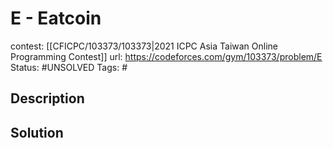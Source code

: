 # E - Eatcoin

contest: [[CFICPC/103373/103373|2021 ICPC Asia Taiwan Online Programming Contest]]
url: https://codeforces.com/gym/103373/problem/E
Status: #UNSOLVED
Tags: #

## Description

## Solution

